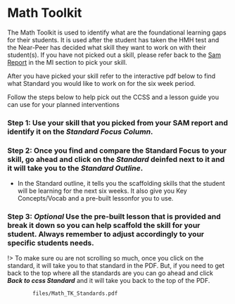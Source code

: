 # Math Toolkit

The Math Toolkit is used to identify what are the foundational learning gaps for their students. It is used after the student has taken the HMH test and the Near-Peer has decided what skill they want to work on with their student(s). If you have not picked out a skill, please refer back to the [Sam Report](https://cylalighthouse.github.io/CYLA_Assessments_Toolkit/#/sam?id=mi-report-summaries) in the MI section to pick your skill.

After you have picked your skill refer to the interactive pdf below to find what Standard you would like to work on for the six week period.

Follow the steps below to help pick out the CCSS and a lesson guide you can use for your planned interventions

### Step 1: Use your skill that you picked from your SAM report and identify it on the _Standard Focus Column_.

### Step 2: Once you find and compare the Standard Focus to your skill, go ahead and click on the _Standard_ deinfed next to it and it will take you to the _Standard Outline_.

- In the Standard outline, it tells you the scaffolding skills that the student will be learning for the next six weeks. It also give you Key Concepts/Vocab and a pre-built lessonfor you to use. 

### Step 3: _**Optional**_ Use the pre-built lesson that is provided and break it down so you can help scaffold the skill for your student. Always remember to adjust accordingly to your specific students needs.

!> To make sure ou are not scrolling so much, once you click on the standard, it will take you to that standard in the PDF. But, if you need to get back to the top where all the standards are you can go ahead and click _**Back to ccss Standard**_ and it will take you back to the top of the PDF.

```pdf
		files/Math_TK_Standards.pdf
```
